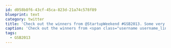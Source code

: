 ```yaml
---
id: d058b8f6-43cf-45ca-823d-21a74c578f89
blueprint: text
category: twitter
title: 'Check out the winners from @StartupWeekend #GSB2013. Some very cool ideas: blog.up.co/2014/01/02/201…'
caption: 'Check out the winners from <span class="username username_linked">@<a href="https://twitter.com/StartupWeekend" title="Techstars Startup Weekend">StartupWeekend</a></span> <span class="hashtag hashtag_local">#<a href="http://tweettemp.darylchymko.ca/?tag=gsb2013">GSB2013</a>. Some very cool ideas: <a href="http://blog.up.co/2014/01/02/2013-global-startup-battle-overview-infographic/" title="http://blog.up.co/2014/01/02/2013-global-startup-battle-overview-infographic/" class="link link_untco">blog.up.co/2014/01/02/201…</a>'
tags:
  - GSB2013
---
```


